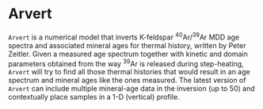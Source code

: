 # Arvert
`Arvert` is a numerical model that inverts K-feldspar <sup>40</sup>Ar/<sup>39</sup>Ar MDD age spectra and associated mineral ages for thermal history, written by Peter Zeitler. Given a measured age spectrum together with kinetic and domain parameters obtained from the way <sup>39</sup>Ar is released during step-heating, `Arvert` will try to find all those thermal histories that would result in an age spectrum and mineral ages like the ones measured.
The latest version of `Arvert` can include multiple mineral-age data in the inversion (up to 50) and contextually place samples in a 1-D (vertical) profile. 
